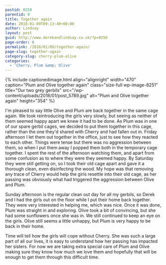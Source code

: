 ```yaml
---
postid: 8250
parentid: 0
title: Together again
date: 2018-01-09T09:13:40+00:00
author: Lindsay
layout: post
guid: http://www.derekandlindsay.co.uk/?p=8250
page-order: 0
permalink: /2018/01/09/together-again/
page-slug: together-again
category-slug: cherry-plum-olive
categories:
  - 'Cherry, Plum &amp; Olive'
---
```

{% include captionedimage.html align="alignright" width="470" caption="Plum and Olive together again" class="size-full wp-image-8251" title="Our two grey gerbils" src="/wp-content/uploads/2018/01/post_5789.jpg" alt="Plum and Olive together again" height="354" %} 

I'm pleased to say little Olive and Plum are back together in the same cage again. We took reintroducing the girls very slowly, but seeing as neither of them seemed happy apart we knew it had to be done. As Plum was in one of our spare gerbil cages, we decided to put them together in this cage, rather than the one they'd shared with Cherry and had fallen out in. Friday afternoon I let them out together in the office, just to see how they reacted to each other. Things were tense but there was no aggression between them, so when I put them away I popped them both in the temporary cage together. I spent the rest of the afternoon watching them, and apart from some confusion as to where they were they seemed happy. By Saturday they were still getting on, so I took their old cage apart and gave it a thorough clean, even disinfecting the wood. My hope was that removing any trace of Cherry would help the girls resettle into their old cage, as her passing was obviously what had triggered the aggression between Olive and Plum.

Sunday afternoon is the regular clean out day for all my gerbils, so Derek and I had the girls out on the floor while I put their home back together. They were very interested in helping me, which was nice. Once it was done, Plum was straight in and exploring. Olive took a bit of convincing, but she had some sunflowers once she was in. We still continued to keep an eye on the girls. Olive still seems a little unhappy, but Plum is very happy to be back in their home.

Time will tell how the girls will cope without Cherry. She was such a large part of all our lives, it is easy to understand how her passing has impacted her sisters. For now we are taking extra special care of Plum and Olive making sure they know how much we love them and hopefully that will be enough to get them through this difficult time.